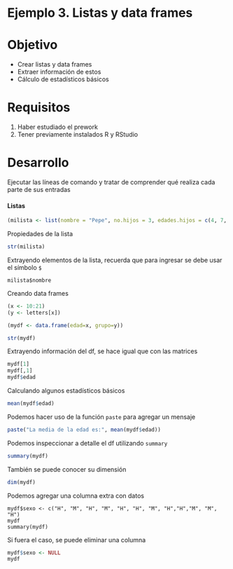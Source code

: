 # Ejemplo 3. Listas y data frames

# Objetivo

- Crear listas y data frames
- Extraer información de estos
- Cálculo de estadísticos básicos

# Requisitos

1. Haber estudiado el prework
2. Tener previamente instalados R y RStudio

# Desarrollo
Ejecutar las líneas de comando y tratar de comprender qué realiza cada parte de sus entradas

#### Listas 
```R
(milista <- list(nombre = "Pepe", no.hijos = 3, edades.hijos = c(4, 7, 9)))
```
Propiedades de la lista
```R
str(milista)
```
Extrayendo elementos de la lista, recuerda que para ingresar se debe usar el símbolo `$` 
```
milista$nombre
```

Creando data frames
```R
(x <- 10:21)
(y <- letters[x])

(mydf <- data.frame(edad=x, grupo=y))

str(mydf)
```

Extrayendo información del df, se hace igual que con las matrices
```R
mydf[1]
mydf[,1]
mydf$edad
```
Calculando algunos estadísticos básicos
```R
mean(mydf$edad)
```

Podemos hacer uso de la función `paste` para agregar un mensaje
```R
paste("La media de la edad es:", mean(mydf$edad))
```

Podemos inspeccionar a detalle el df utilizando `summary`
```R
summary(mydf)
```
También se puede conocer su dimensión 
```R
dim(mydf)
```
Podemos agregar una columna extra con datos 
```RR
mydf$sexo <- c("H", "M", "H", "M", "H", "H", "M", "H","H","M", "M", "H")
mydf
summary(mydf)
```

Si fuera el caso, se puede eliminar una columna 
```R
mydf$sexo <- NULL
mydf
```
